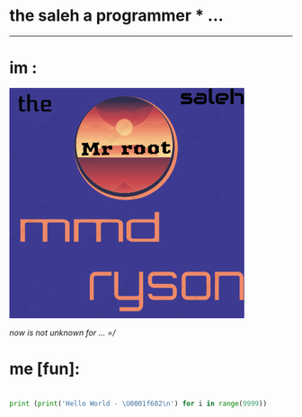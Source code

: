 # the saleh a programmer * ...
______________________________

# im :
![im : ](https://raw.githubusercontent.com/Mester-Root/Mester-Root/main/about.png.png)


*now is not unknown for ... =/*

# me [fun]:

```python

print (print('Hello World - \U0001f602\n') for i in range(9999))
```

